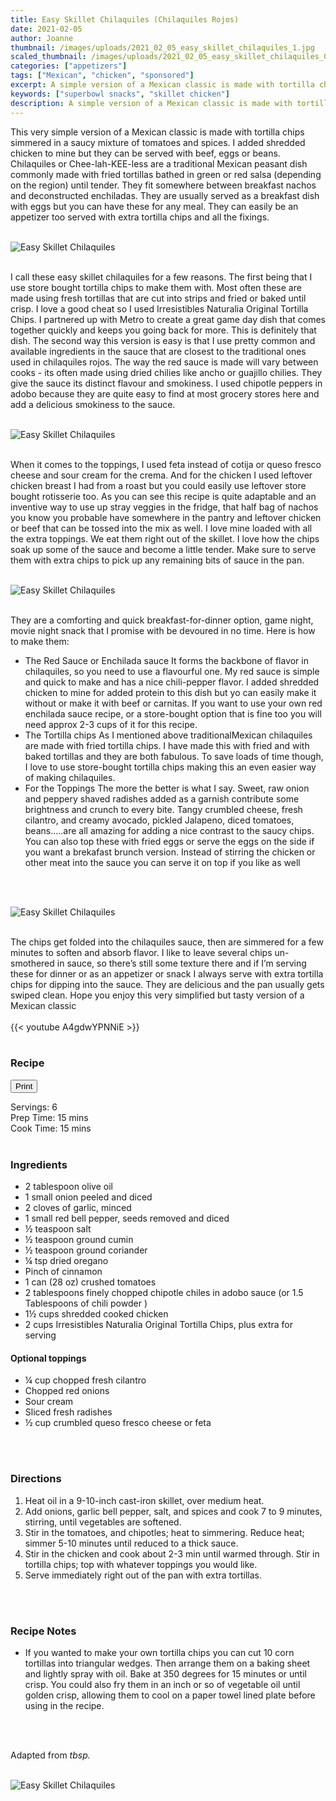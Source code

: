 ```yaml
---
title: Easy Skillet Chilaquiles (Chilaquiles Rojos)
date: 2021-02-05
author: Joanne
thumbnail: /images/uploads/2021_02_05_easy_skillet_chilaquiles_1.jpg
scaled_thumbnail: /images/uploads/2021_02_05_easy_skillet_chilaquiles_0.jpg
categories: ["appetizers"]
tags: ["Mexican", "chicken", "sponsored"]
excerpt: A simple version of a Mexican classic is made with tortilla chips simmered in a saucy mixture of tomatoes and spices
keywords: ["superbowl snacks", "skillet chicken"]
description: A simple version of a Mexican classic is made with tortilla chips simmered in a saucy mixture of tomatoes and spices
---
```

<span class="blog-text">

This very simple version of a Mexican classic is made with tortilla chips simmered in a saucy mixture of tomatoes and spices. I added shredded chicken to mine but they can be served with beef, eggs or beans. Chilaquiles or Chee-lah-KEE-less are a traditional Mexican peasant dish commonly made with fried tortillas bathed in green or red salsa (depending on the region) until tender. They fit somewhere between breakfast nachos and deconstructed enchiladas. They are usually served as a breakfast dish with eggs but you can have these for any meal. They can easily be an appetizer too served with extra tortilla chips and all the fixings. 
</br>
</br>

![Easy Skillet Chilaquiles](/images/uploads/2021_02_05_easy_skillet_chilaquiles_2.jpg)
</br>
</br>

I call these easy skillet chilaquiles for a few reasons. The first being that I use store bought tortilla chips to make them with. Most often these are made using fresh tortillas that are cut into strips and fried or baked until crisp.  I love a good cheat so I used Irresistibles Naturalia Original Tortilla Chips. I partnered up with Metro to create a great game day dish that comes together quickly and keeps you going back for more. This is definitely that dish. The second way this version is easy is that I use pretty common and available ingredients in the sauce that are closest to the traditional ones used in chilaquiles rojos. The way the red sauce is made will vary between cooks - its often made using dried chilies like ancho or guajillo chilies. They give the sauce its distinct flavour and smokiness. I used chipotle peppers in adobo because they are quite easy to find at most grocery stores here and add a delicious smokiness to the sauce. 
</br>
</br>

![Easy Skillet Chilaquiles](/images/uploads/2021_02_05_easy_skillet_chilaquiles_3.jpg)
</br>
</br>

When it comes to the toppings, I used feta instead of cotija or queso fresco cheese and sour cream for the crema.  And for the chicken I used leftover chicken breast I had from a roast but you could easily use leftover store bought rotisserie too.  As you can see this recipe is quite adaptable and an inventive way to use up stray veggies in the fridge, that half bag of nachos you know you probable have somewhere in the pantry and leftover chicken or beef that can be tossed into the mix as well. I love mine loaded with all the extra toppings.  We eat them right out of the skillet.  I love how the chips soak up some of the sauce and become a little tender. Make sure to serve them with extra chips to pick up any remaining bits of sauce in the pan. 
</br>
</br>

![Easy Skillet Chilaquiles](/images/uploads/2021_02_05_easy_skillet_chilaquiles_4.jpg)
</br>
</br>

They are a comforting and quick breakfast-for-dinner option, game night, movie night snack that I promise with be devoured in no time. Here is how to make them:

* The Red Sauce or Enchilada sauce
It forms the backbone of flavor in chilaquiles, so you need to use a flavourful one. My red sauce is simple and quick to make and has a nice chili-pepper flavor. I added shredded chicken to mine for added protein to this dish but yo can easily make it without or make it with beef or carnitas. If you want to use your own red enchilada sauce recipe, or a store-bought option that is fine too you will need approx 2-3 cups of it for this recipe. 
* The Tortilla chips
As I mentioned above traditionalMexican chilaquiles are made with fried tortilla chips.  I have made this with fried and with baked tortillas and they are both fabulous. To save loads of time though,  I love to use store-bought tortilla chips making this an even easier way of making chilaquiles.
* For the Toppings
The more the better is what I say. Sweet, raw onion and peppery shaved radishes added as a garnish contribute some brightness and crunch to every bite. Tangy crumbled cheese, fresh cilantro, and creamy avocado, pickled Jalapeno, diced tomatoes, beans.....are all amazing for adding a nice contrast to the saucy chips. 
You can also top these with fried eggs or serve the eggs on the side if you want a brekafast brunch version. Instead of stirring the chicken or other meat into the sauce you can serve it on top if you like as well 
</br>
</br>

![Easy Skillet Chilaquiles](/images/uploads/2021_02_05_easy_skillet_chilaquiles_5.jpg)
</br>
</br>

The chips get folded into the chilaquiles sauce, then are simmered for a few minutes to soften and absorb flavor. I like to leave several chips un-smothered in sauce, so there’s still some texture there and if I’m serving these for dinner or as an appetizer or snack I always serve with extra tortilla chips for dipping into the sauce. They are delicious and the pan usually gets swiped clean. Hope you enjoy this very simplified but tasty version of a Mexican classic 
</br>
</br>
{{< youtube A4gdwYPNNiE >}}
</br>
</br>
</span>

### Recipe
<div print_button><form>
<input type="button" value="Print" class="btn__print" onClick="window.print()">
</form></div>

<div>Servings: <span itemprop="recipeYield">6</div>
<div>Prep Time: <meta itemprop="prepTime" content="PT15M">15 mins</div>
<div>Cook Time: <meta itemprop="cookTime" content="PT15M">15 mins</div>
</br>

### Ingredients

* <span itemprop="recipeIngredient">2 tablespoon olive oil</span>
* <span itemprop="recipeIngredient">1 small onion peeled and diced </span>
* <span itemprop="recipeIngredient">2 cloves of garlic, minced </span>
* <span itemprop="recipeIngredient">1 small red bell pepper, seeds removed and diced</span>
* <span itemprop="recipeIngredient">&frac12; teaspoon salt</span>
* <span itemprop="recipeIngredient">&frac12; teaspoon ground cumin</span>
* <span itemprop="recipeIngredient">&frac12; teaspoon ground coriander</span>
* <span itemprop="recipeIngredient">&frac14; tsp dried oregano </span>
* <span itemprop="recipeIngredient">Pinch of cinnamon </span>
* <span itemprop="recipeIngredient">1 can (28 oz) crushed tomatoes</span>
* <span itemprop="recipeIngredient">2 tablespoons finely chopped chipotle chiles in adobo sauce (or 1.5 Tablespoons of chili powder )</span>
* <span itemprop="recipeIngredient">1&frac12; cups shredded cooked chicken</span>
* <span itemprop="recipeIngredient">2 cups Irresistibles Naturalia Original Tortilla Chips, plus extra for serving </span>

#### Optional toppings
* &frac14; cup chopped fresh cilantro 
* Chopped red onions 
* Sour cream 
* Sliced fresh radishes 
* &frac12; cup crumbled queso fresco cheese or feta
</br>
</br>

### Directions
1. Heat oil in a 9-10-inch cast-iron skillet, over medium heat.
2. Add onions, garlic bell pepper, salt, and spices and cook 7 to 9 minutes, stirring, until vegetables are softened.
3. Stir in the tomatoes, and chipotles; heat to simmering. Reduce heat; simmer 5-10 minutes until reduced to a thick sauce.
4. Stir in the chicken and cook about 2-3 min until warmed through. Stir in tortilla chips; top with whatever toppings you would like.
5. Serve immediately right out of the pan with extra tortillas. 
</br>
</br>

### Recipe Notes 
* If you wanted to make your own tortilla chips you can cut 10 corn tortillas into triangular wedges. Then arrange them on a baking sheet and lightly spray with oil.  Bake at 350 degrees for 15 minutes or until crisp. You could also fry them in an inch or so of vegetable oil until golden crisp, allowing them to cool on a paper towel lined plate before using in the recipe. 
</br>
</br>

Adapted from _tbsp._
</br>
</br>

![Easy Skillet Chilaquiles](/images/uploads/2021_02_05_easy_skillet_chilaquiles_6.jpg)